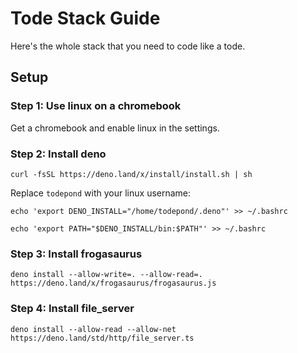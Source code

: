# Tode Stack Guide
Here's the whole stack that you need to code like a tode.

## Setup
### Step 1: Use linux on a chromebook
Get a chromebook and enable linux in the settings.

### Step 2: Install deno
```
curl -fsSL https://deno.land/x/install/install.sh | sh
```
Replace `todepond` with your linux username:
```
echo 'export DENO_INSTALL="/home/todepond/.deno"' >> ~/.bashrc
```
```
echo 'export PATH="$DENO_INSTALL/bin:$PATH"' >> ~/.bashrc
```

### Step 3: Install frogasaurus
```
deno install --allow-write=. --allow-read=. https://deno.land/x/frogasaurus/frogasaurus.js
```

### Step 4: Install file_server
```
deno install --allow-read --allow-net https://deno.land/std/http/file_server.ts
```
